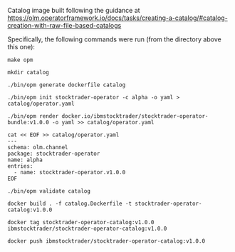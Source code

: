 Catalog image built following the guidance at 
https://olm.operatorframework.io/docs/tasks/creating-a-catalog/#catalog-creation-with-raw-file-based-catalogs

Specifically, the following commands were run (from the directory above this one):
```
make opm

mkdir catalog

./bin/opm generate dockerfile catalog

./bin/opm init stocktrader-operator -c alpha -o yaml > catalog/operator.yaml

./bin/opm render docker.io/ibmstocktrader/stocktrader-operator-bundle:v1.0.0 -o yaml >> catalog/operator.yaml

cat << EOF >> catalog/operator.yaml
---
schema: olm.channel
package: stocktrader-operator
name: alpha
entries:
  - name: stocktrader-operator.v1.0.0
EOF

./bin/opm validate catalog

docker build . -f catalog.Dockerfile -t stocktrader-operator-catalog:v1.0.0

docker tag stocktrader-operator-catalog:v1.0.0 ibmstocktrader/stocktrader-operator-catalog:v1.0.0

docker push ibmstocktrader/stocktrader-operator-catalog:v1.0.0
```
